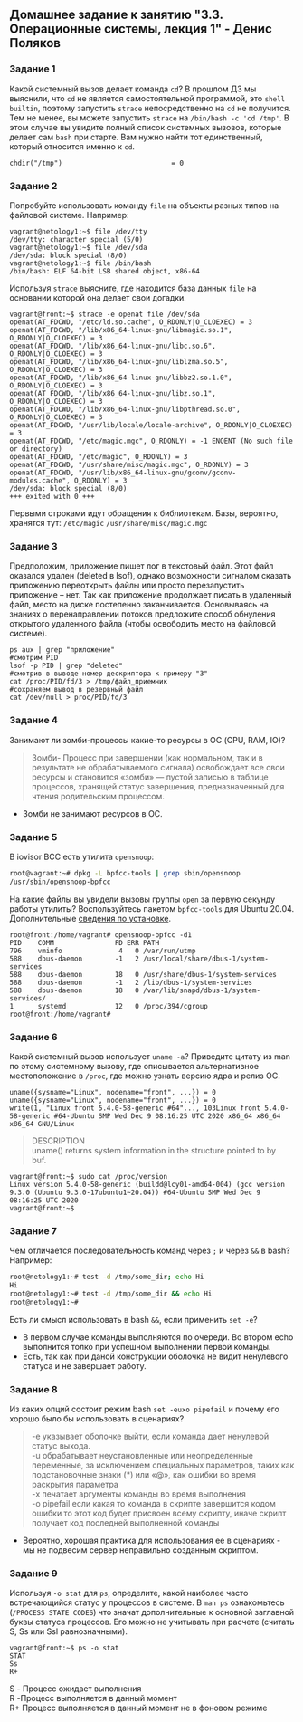 ## Домашнее задание к занятию "3.3. Операционные системы, лекция 1" - Денис Поляков

### Задание 1
Какой системный вызов делает команда `cd`? В прошлом ДЗ мы выяснили, что `cd` не является самостоятельной  программой, это `shell builtin`, поэтому запустить `strace` непосредственно на `cd` не получится. Тем не менее, вы можете запустить `strace` на `/bin/bash -c 'cd /tmp'`. В этом случае вы увидите полный список системных вызовов, которые делает сам `bash` при старте. Вам нужно найти тот единственный, который относится именно к `cd`.
```  
chdir("/tmp")                           = 0  
```  
### Задание 2
Попробуйте использовать команду `file` на объекты разных типов на файловой системе. Например:
```  
vagrant@netology1:~$ file /dev/tty  
/dev/tty: character special (5/0)  
vagrant@netology1:~$ file /dev/sda  
/dev/sda: block special (8/0)  
vagrant@netology1:~$ file /bin/bash  
/bin/bash: ELF 64-bit LSB shared object, x86-64  
```
Используя `strace` выясните, где находится база данных `file` на основании которой она делает свои догадки.
```  
vagrant@front:~$ strace -e openat file /dev/sda  
openat(AT_FDCWD, "/etc/ld.so.cache", O_RDONLY|O_CLOEXEC) = 3  
openat(AT_FDCWD, "/lib/x86_64-linux-gnu/libmagic.so.1", O_RDONLY|O_CLOEXEC) = 3  
openat(AT_FDCWD, "/lib/x86_64-linux-gnu/libc.so.6", O_RDONLY|O_CLOEXEC) = 3  
openat(AT_FDCWD, "/lib/x86_64-linux-gnu/liblzma.so.5", O_RDONLY|O_CLOEXEC) = 3  
openat(AT_FDCWD, "/lib/x86_64-linux-gnu/libbz2.so.1.0", O_RDONLY|O_CLOEXEC) = 3  
openat(AT_FDCWD, "/lib/x86_64-linux-gnu/libz.so.1", O_RDONLY|O_CLOEXEC) = 3  
openat(AT_FDCWD, "/lib/x86_64-linux-gnu/libpthread.so.0", O_RDONLY|O_CLOEXEC) = 3  
openat(AT_FDCWD, "/usr/lib/locale/locale-archive", O_RDONLY|O_CLOEXEC) = 3  
openat(AT_FDCWD, "/etc/magic.mgc", O_RDONLY) = -1 ENOENT (No such file or directory)  
openat(AT_FDCWD, "/etc/magic", O_RDONLY) = 3  
openat(AT_FDCWD, "/usr/share/misc/magic.mgc", O_RDONLY) = 3  
openat(AT_FDCWD, "/usr/lib/x86_64-linux-gnu/gconv/gconv-modules.cache", O_RDONLY) = 3  
/dev/sda: block special (8/0)  
+++ exited with 0 +++  
```
Первыми строками идут обращения к библиотекам. Базы,  вероятно, хранятся тут: `/etc/magic` `/usr/share/misc/magic.mgc`
 
### Задание 3
Предположим, приложение пишет лог в текстовый файл. Этот файл оказался удален (deleted в lsof), однако возможности сигналом сказать приложению переоткрыть файлы или просто перезапустить приложение – нет. Так как приложение продолжает писать в удаленный файл, место на диске постепенно заканчивается. Основываясь на знаниях о перенаправлении потоков предложите способ обнуления открытого удаленного файла (чтобы освободить место на файловой системе).
```
ps aux | grep "приложение"  
#смотрим PID  
lsof -p PID | grep "deleted"  
#смотрив в выводе номер дескриптора к примеру "3"  
cat /proc/PID/fd/3 > /tmp/файл_приемник  
#сохраняем вывод в резервный файл  
cat /dev/null > proc/PID/fd/3  
```

### Задание 4
Занимают ли зомби-процессы какие-то ресурсы в ОС (CPU, RAM, IO)?
> Зомби- Процесс при завершении (как нормальном, так и в результате не обрабатываемого сигнала) освобождает все свои ресурсы и становится «зомби» — пустой записью в таблице процессов, хранящей статус завершения, предназначенный для чтения родительским процессом.
- Зомби не занимают ресурсов в ОС.

### Задание 5
В iovisor BCC есть утилита `opensnoop`:
```bash  
root@vagrant:~# dpkg -L bpfcc-tools | grep sbin/opensnoop  
/usr/sbin/opensnoop-bpfcc  
```  
На какие файлы вы увидели вызовы группы `open` за первую секунду работы утилиты? Воспользуйтесь пакетом `bpfcc-tools` для Ubuntu 20.04. Дополнительные [сведения по установке](https://github.com/iovisor/bcc/blob/master/INSTALL.md).
```  
root@front:/home/vagrant# opensnoop-bpfcc -d1  
PID    COMM               FD ERR PATH  
796    vminfo              4   0 /var/run/utmp  
588    dbus-daemon        -1   2 /usr/local/share/dbus-1/system-services  
588    dbus-daemon        18   0 /usr/share/dbus-1/system-services  
588    dbus-daemon        -1   2 /lib/dbus-1/system-services  
588    dbus-daemon        18   0 /var/lib/snapd/dbus-1/system-services/  
1      systemd            12   0 /proc/394/cgroup  
root@front:/home/vagrant#   
```
### Задание 6
Какой системный вызов использует `uname -a`? Приведите цитату из man по этому системному вызову, где описывается альтернативное местоположение в `/proc`, где можно узнать версию ядра и релиз ОС.
```  
uname({sysname="Linux", nodename="front", ...}) = 0  
uname({sysname="Linux", nodename="front", ...}) = 0  
write(1, "Linux front 5.4.0-58-generic #64"..., 103Linux front 5.4.0-58-generic #64-Ubuntu SMP Wed Dec 9 08:16:25 UTC 2020 x86_64 x86_64 x86_64 GNU/Linux  
```
>   
> DESCRIPTION          
>       uname() returns system information in the structure pointed to by  
>       buf.    
>
```
vagrant@front:~$ sudo cat /proc/version  
Linux version 5.4.0-58-generic (buildd@lcy01-amd64-004) (gcc version 9.3.0 (Ubuntu 9.3.0-17ubuntu1~20.04)) #64-Ubuntu SMP Wed Dec 9 08:16:25 UTC 2020  
vagrant@front:~$   
```

### Задание 7
Чем отличается последовательность команд через `;` и через `&&` в bash? Например:
```bash  
root@netology1:~# test -d /tmp/some_dir; echo Hi  
Hi  
root@netology1:~# test -d /tmp/some_dir && echo Hi  
root@netology1:~#  
```
Есть ли смысл использовать в bash `&&`, если применить `set -e`?
- В первом случае команды выполняются по очереди. Во втором echo выполнится толко при успешном выполнении первой команды.
- Есть, так как при даной конструкции оболочка не видит ненулевого статуса и не завершает работу.

### Задание 8
Из каких опций состоит режим bash `set -euxo pipefail` и почему его хорошо было бы использовать в сценариях?
> -e указывает оболочке выйти, если команда дает ненулевой статус выхода.  
> -u обрабатывает неустановленные или неопределенные переменные, за исключением специальных параметров, таких как подстановочные знаки (*) или «@», как ошибки во время раскрытия параметра  
> -x печатает аргументы команды во время выполнения  
> -o pipefail если какая то команда в скрипте завершится кодом ошибки то этот код будет присвоен всему скрипту, иначе скрипт получает код последней выполненной команды  
- Вероятно, хорошая практика для использования ее в сценариях - мы не подвесим сервер неправильно созданным скриптом.

### Задание 9
Используя `-o stat` для `ps`, определите, какой наиболее часто встречающийся статус у процессов в системе. В `man ps` ознакомьтесь (`/PROCESS STATE CODES`) что значат дополнительные к основной заглавной буквы статуса процессов. Его можно не учитывать при расчете (считать S, Ss или Ssl равнозначными).
```
vagrant@front:~$ ps -o stat
STAT  
Ss  
R+  
```  
S - Процесс ожидает выполнения  
R -Процесс выполняется в данный момент  
R+  Процесс выполняется в данный момент не в фоновом режиме  
 
